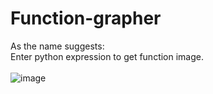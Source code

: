 # Function-grapher
As the name suggests:<br>
Enter python expression to get function image.<br><br>
![image](https://user-images.githubusercontent.com/71537369/152919185-f3c8bf08-894d-481d-86a2-57a6f14e1b37.png)
